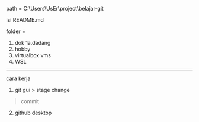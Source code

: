path = C:\Users\UsEr\project\belajar-git

isi README.md

folder =
1. dok
  1a.dadang
2. hobby
3. virtualbox vms
4. WSL

-------------
cara kerja
1. git gui > stage change
  > commit
2. github desktop

